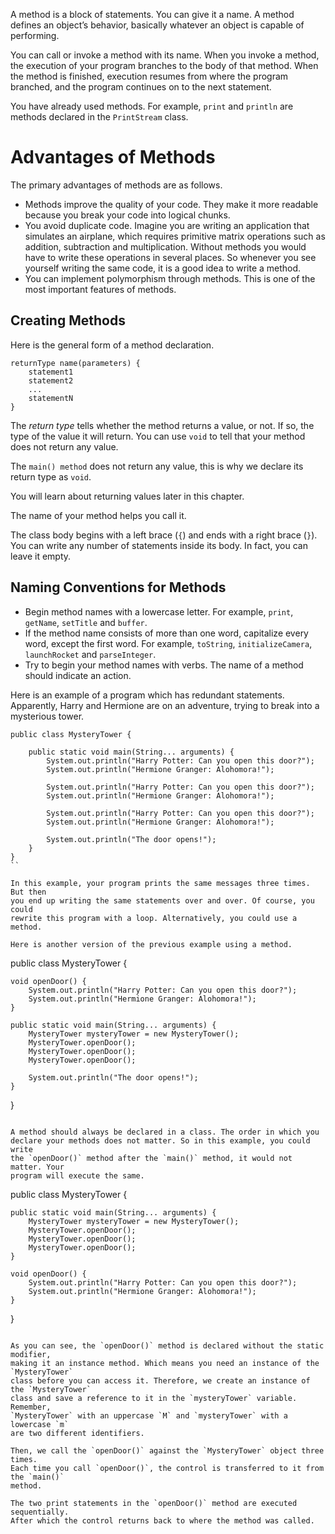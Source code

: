 A method is a block of statements. You can give it a name. A method defines an
object’s behavior, basically whatever an object is capable of performing.

You can call or invoke a method with its name. When you invoke a method, the
execution of your program branches to the body of that method. When the method is
finished, execution resumes from where the program branched, and the program
continues on to the next statement.

You have already used methods. For example, `print` and `println` are
methods declared in the `PrintStream` class.

# Advantages of Methods

The primary advantages of methods are as follows.
 * Methods improve the quality of your code. They make it more readable because
   you break your code into logical chunks.
 * You avoid duplicate code. Imagine you are writing an application that simulates
   an airplane, which requires primitive matrix operations such as addition,
   subtraction and multiplication. Without methods you would have to write these
   operations in several places. So whenever you see yourself writing the same
   code, it is a good idea to write a method.
 * You can implement polymorphism through methods. This is one of the most important
   features of methods.

## Creating Methods

Here is the general form of a method declaration.

```
returnType name(parameters) {
	statement1
    statement2
    ...
    statementN
}
```

The *return type* tells whether the method returns a value, or not. If so,
the type of the value it will return. You can use `void` to tell that your
method does not return any value.

The `main() method` does not return any value, this is why we declare its return type
as `void`.

You will learn about returning values later in this chapter.

The name of your method helps you call it.

The class body begins with a left brace (`{`) and ends with a right brace (`}`).
You can write any number of statements inside its body. In fact, you can leave
it empty.

## Naming Conventions for Methods

 * Begin method names with a lowercase letter. For example, `print`, `getName`,
  `setTitle` and `buffer`.
* If the method name consists of more than one word, capitalize every word,
  except the first word. For example, `toString`, `initializeCamera`, `launchRocket`
  and `parseInteger`.
* Try to begin your method names with verbs. The name of a method should indicate
  an action.

Here is an example of a program which has redundant statements. Apparently,
Harry and Hermione are on an adventure, trying to break into a mysterious tower.

```
public class MysteryTower {

	public static void main(String... arguments) {
		System.out.println("Harry Potter: Can you open this door?");
        System.out.println("Hermione Granger: Alohomora!");
        
		System.out.println("Harry Potter: Can you open this door?");
        System.out.println("Hermione Granger: Alohomora!");
        
		System.out.println("Harry Potter: Can you open this door?");
        System.out.println("Hermione Granger: Alohomora!");
        
        System.out.println("The door opens!");
	}
}
``

In this example, your program prints the same messages three times. But then
you end up writing the same statements over and over. Of course, you could
rewrite this program with a loop. Alternatively, you could use a method.

Here is another version of the previous example using a method.

```
public class MysteryTower {

	void openDoor() {
		System.out.println("Harry Potter: Can you open this door?");
        System.out.println("Hermione Granger: Alohomora!");
	}

	public static void main(String... arguments) {
		MysteryTower mysteryTower = new MysteryTower();
		MysteryTower.openDoor();
		MysteryTower.openDoor();
		MysteryTower.openDoor();
        
        System.out.println("The door opens!");
	}
}
```

A method should always be declared in a class. The order in which you
declare your methods does not matter. So in this example, you could write
the `openDoor()` method after the `main()` method, it would not matter. Your
program will execute the same.

```
public class MysteryTower {

	public static void main(String... arguments) {
		MysteryTower mysteryTower = new MysteryTower();
		MysteryTower.openDoor();
		MysteryTower.openDoor();
		MysteryTower.openDoor();
	}

	void openDoor() {
		System.out.println("Harry Potter: Can you open this door?");
        System.out.println("Hermione Granger: Alohomora!");
	}
}
```

As you can see, the `openDoor()` method is declared without the static modifier,
making it an instance method. Which means you need an instance of the `MysteryTower`
class before you can access it. Therefore, we create an instance of the `MysteryTower`
class and save a reference to it in the `mysteryTower` variable. Remember,
`MysteryTower` with an uppercase `M` and `mysteryTower` with a lowercase `m`
are two different identifiers.

Then, we call the `openDoor()` against the `MysteryTower` object three times.
Each time you call `openDoor()`, the control is transferred to it from the `main()`
method.

The two print statements in the `openDoor()` method are executed sequentially.
After which the control returns back to where the method was called.
